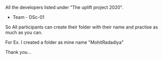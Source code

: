 All the developers listed under "The uplift project 2020".

* Team - DSc-01

So All participants can create their folder with their name and practise as much as you can.

For Ex. I created a folder as mine name "MohitRadadiya"

Thank you...
